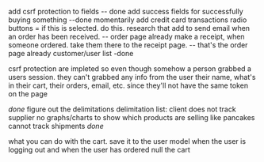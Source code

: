 add csrf protection to fields -- done
add success fields for successfully buying something --done
momentarily add credit card transactions
radio buttons = if this is selected. do this. research that
add to send email when an order has been received. -- order page already
make a receipt, when someone ordered. take them there to the receipt page. -- that's the order page already
customer/user list -done


csrf protection are impleted so even though somehow a person grabbed a users session.
they can't grabbed any info from the user their name, what's in their cart, their orders, email, etc. since they'll not have the same token on the page


*done*
figure out the delimitations
delimitation list:
client does not track supplier
no graphs/charts to show which products are selling like pancakes
cannot track shipments
*done*



what you can do with the cart.
save it to the user model  when the user is logging out and when the user has ordered null the cart